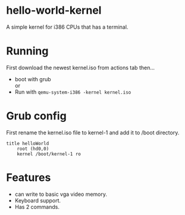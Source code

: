 # hello-world-kernel
A simple kernel for i386 CPUs that has a terminal.

# Running
First download the newest kernel.iso from actions tab then...
 * boot with grub  
 or
 * Run with `qemu-system-i386 -kernel kernel.iso`
# Grub config
First rename the kernel.iso file to kernel-1 and add it to /boot directory.
```
title helloWorld
	root (hd0,0)
	kernel /boot/kernel-1 ro
```
# Features
 * can write to basic vga video memory.
 * Keyboard support.
 * Has 2 commands.
